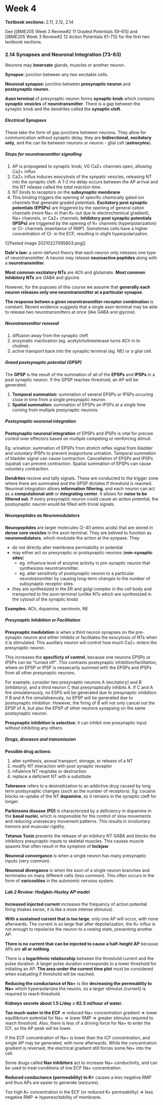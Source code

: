 # Week 4

**Textbook sections:** 2.11, 2.12, 2.14

See [[BME205 Week 3 Review#2 11 Graded Potentials 59-61]] and [[BME205 Week 3 Review#2 12 Action Potentials 61-71]] for the first two textbook sections.

### 2.14 Synapses and Neuronal Integration (73-83)

Neurons may **innervate** glands, muscles or another neuron.

**Synapse:** junction between any two excitable cells. 

**Neuronal synapse:** junctino between **presynaptic neuron** and **postsynaptic neuron**. 

**Axon terminal** of presynaptic neuron forms **synaptic knob** which contains **synaptic vesicles** of **neurotransmitter**. There is a gap between the synaptic knob and the dendrites called the **synaptic cleft**. 

##### Electrical Synapses

These take the form of gap junctions between neurons. They allow for communication without synaptic delay, they are **bidirectional**, **excitatory only**, and the can be between neurons or neuron - glial cell (**astrocytes**).

##### Steps for neurotransmitter signalling

1. AP is propogated to synaptic knob, VG Ca2+ channels open, allowing Ca2+ influx
2. Ca2+ influx induces exocytosis of the synpatic vesicles, releasing NT into the synaptic cleft. A 1-2 ms delay occurs between the AP arrival and the NT release called the *total reaction time*.
3. NT binds to receptors on the **subsynaptic membrane**
4. This binding triggers the opening of specific chemically gated ion channels that generate graded potentials. **Excitatory post synaptic potentials (EPSPs)** are triggered by the opening of general cation channels (more Na+ in than K+ out due to electrochemical gradient), Na+ channels, or Ca2+ channels. **Inhibitory post synaptic potentials (IPSPs)** are triggered by the opening of K+ channels (hyperpolarization) or Cl- channels (maintance of RMP). Sometimes cells have a higher concentration of Cl- in the ECF, resulting in slight hyperpolarization. 

![[Pasted image 20210227095803.png]]

**Dale's law:** a semi-defunct theory that each neuron only releases one type of neurotransmitter. A neuron may release **neuroactive peptides** along with a **neurotransmitter**. 

**Most common excitatory NTs** are ACh and glutamate. **Most common inhibitory NTs** are GABA and glycine. 

However, for the puposes of this course we assume that **generally each neuron releases only one neurotransmitter at a particular synapse**. 

**The response betwen a given neurotransmitter-receptor combination** is constant. Recent evidence suggests that a single axon terminal may be able to release two neurotransmitters at once (like GABA and glycine). 

##### Neurotransmitter removal

1. diffusion away from the synaptic cleft
2. enzymatic inactivation (eg. acetylcholinesterase turns ACh in to choline).
3. active transport back into the synaptic terminal (eg. NE) or a glial cell. 

##### Grand postsynaptic potential (GPSP)

The **GPSP** is the result of the summation of all of the **EPSPs** and **IPSPs** in a post synaptic neuron. If the GPSP reaches threshold, an AP will be generated. 

1. **Temporal summation:** 	summation of several EPSPs or IPSPs occuring close in time from a single presynaptic neuron.
2. **Spatial summation:** summation of EPSPs an IPSPs at a single time coming from multiple presynaptic neurons. 

##### Postsynaptic neuronal integration

**Postsynaptic neuronal integration** of EPSPs and IPSPs is vital for precise control over effectors based on multiple competing or reinforcing stimuli. 

Eg. urination: summation of EPSPs from stretch reflex signal from bladder and voluntary IPSPs to prevent inopportune urination. Temporal summation of bladder signal can cause contraction. Cancellation of EPSPs and IPSPs (spatial) can prevent contraction. Spatial summation of EPSPs can cause voluntary contraction. 

**Dendrites** recieve and tally signals. These are conducted to the trigger zone where there are summated and the GPSP dictates if threshold is reached. Neuronal integration allows **information filtering**, and each neuron can act as a **computational unit** or **integrating center**. It allows for **noise to be filtered out**. If every presynaptic neuron could cause an action potential, the postsynaptic neuron would be filled with trivial signals. 

##### Neuropeptides as Neuromodulators

**Neuropeptides** are larger molecules (2-40 amino acids) that are stored in **dense core vesicles** in the axon terminal. They are belived to function as **neuromodulators**, which modulate the action at the synpase. They
- do not directly alter membrane permiability or potential
- may either act on presynaptic or postsynaptic neurons (**non-synaptic sites**)
	- eg. influence level of enzyme activity in pre-synaptic neuron that synthesizes neurotransmitter. 
	- eg. alter sensitivity of postsynaptic neuron to a particular neurotransmitter by causing long-term changes to the number of subsynaptic receptor sites. 
- they are synthesized in the ER and golgi complex in the cell body and transported to the axon terminal (unlike NTs which are synthesized in the cytosol of the synaptic knob)

**Examples:** ACh, dopamine, serotonin, NE

##### Presynaptic Inhibition or Facilitation

**Presynaptic modulation** is when a third neuron synapses on the pre-synaptic neuron and either inhibits or facilitates the exocytosis of NTs when it is stimulated. This auxillary neuron will control how much Ca2+ enters the presynaptic neuron. 

This increases the **specificty of control**, because one neurons EPSPs or IPSPs can be "turned off". This contrasts postsynaptic inhibition/facilitation, where an EPSP or IPSP is nessecarily summed with the EPSPs and IPSPs from all other presynaptic neurons. 

For example, consider two presynaptic neurons A (excitatory) and B (inhibitory), and a third neuron C that presynaptically inhibits A. If C and A fire simulatenously, no ESPS will be generated due to presynaptic inhibition. If B and A fire simulatneously, no EPSP will be generated due to postsynaptic inhibition. However, the firing of B will not only cancel out the EPSP of A, but also the EPSP of other neurons synapsing on the same postsynaptic neuron. 

**Presynaptic inhibition is selective:** it can inhibit one presynaptic input without inhibiting any others.

##### Drugs, diseases and transmission

**Possible drug actions:**
1. alter synthesis, axonal transport, storage, or release of a NT
2. modify NT interaction with post synaptic receptor
3. infulence NT reuptake or destruction
4. replace a deficient NT with a substitute

**Tolerance** refers to a desinsitization to an addictive drug caused by long term postsynaptic changes (such as the number of receptors). Eg. cocaine blocks re-uptake of the NT **dopamine**, so it remains in the synaptic cleft for longer. 

**Parkinsons disease (PD)** is characterized by a deficiency in dopamine in the **basal nuclei**, which is responsible for the control of slow movements and reducing unessecary movement patterns. This results in involuntary tremors and muscular rigidity. 

**Tetanus Toxin** prevents the release of an inibitory NT GABA and blocks the inhibitory presynaptic inputs to skeletal muscles. This causes muscle spasms that often result in the symptom of **lockjaw**. 

**Neuronal convergance** is when a single neuron has many presynaptic inputs (very common).

**Neuronal divergance** is when the axon of a single neuron branches and terminates on many different cells (less common). This often occurs in the form of **varicosities** in the autonomic nervous system. 

##### Lab 2 Review: Hodgkin-Huxley AP model

**Increased injected current** increases the frequency of action potential firing (makes sense, it is like a more intense stimulus).

**With a sustained current that is too large**, only one AP will occur, with none afterwards. The current is so large that after depolarization, the K+ influx is not enough to repolarize the neuron to a resting state, preventing another AP. 

**There is no current that can be injected to cause a half-height AP** because APs are **all or nothing**.

There is a **logarithmic relationship** between the threshold current and the pulse duration. A larger pulse duration corresponds to a lower threshold for initiating an AP. **The area under the current time plot** must be considered when evaluating if threshold will be reached.

**Reducing the conductance of Na+** is like **decreasing the permeablity to Na+** which hyperpolarizes the neuron, so a larger stimulus (current) is required to reach threshold. 

**Kidneys secrete about 1.5 L/day = 62.5 ml/hour of water.**

**Too much water in the ECF** => reduced Na+ concentration gradient => lower equillibrium potential for Na+ => lower RMP => greater stimulus required to reach threshold. Also, there is less of a driving force for Na+ to enter the ICF, so the AP peak will be lower. 

If the ECF concentration of Na+ is lower than the ICF concentration, and single AP may be generated, with none afterwards. While the concentration gradient is reversed, the electrical gradient still forces some Na+ into the cell. 

Some drugs called **Nav inhibitors** act to increase Na+ conductivity, and can be used to treat conditions of low ECF Na+ concentration. 

**Reduced conductance (permeability) to K+** causes a less negative RMP and thus APs are easier to generate (seizures).

Too high K+ concentration in the ECF (or reduced K+ permeability) => less negative RMP => hyperexcitability of membrane. 